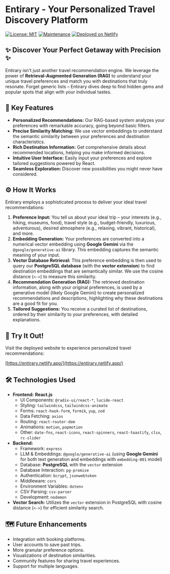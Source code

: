 # Entirary - Your Personalized Travel Discovery Platform

[![License: MIT](https://img.shields.io/badge/License-MIT-yellow.svg)](https://opensource.org/licenses/MIT)
[![Maintenance](https://img.shields.io/badge/Maintained%3F-yes-green.svg)](https://github.com/YOUR_GITHUB_USERNAME/entirary/graphs/commit-activity)
[![Deployed on Netlify](https://api.netlify.com/api/v1/badges/YOUR_NETLIFY_SITE_ID/deploy-status)](https://entirary.netlify.app/)

## ✨ Discover Your Perfect Getaway with Precision ✨

Entirary isn't just another travel recommendation engine. We leverage the power of **Retrieval-Augmented Generation (RAG)** to understand your unique travel preferences and match you with destinations that truly resonate. Forget generic lists – Entirary dives deep to find hidden gems and popular spots that align with your individual tastes.

## 🚀 Key Features

* **Personalized Recommendations:** Our RAG-based system analyzes your preferences with remarkable accuracy, going beyond basic filters.
* **Precise Similarity Matching:** We use vector embeddings to understand the semantic similarity between your preferences and destination characteristics.
* **Rich Destination Information:** Get comprehensive details about recommended locations, helping you make informed decisions.
* **Intuitive User Interface:** Easily input your preferences and explore tailored suggestions powered by React.
* **Seamless Exploration:** Discover new possibilities you might never have considered.

## ⚙️ How It Works

Entirary employs a sophisticated process to deliver your ideal travel recommendations:

1.  **Preference Input:** You tell us about your ideal trip – your interests (e.g., hiking, museums, food), travel style (e.g., budget-friendly, luxurious, adventurous), desired atmosphere (e.g., relaxing, vibrant, historical), and more.
2.  **Embedding Generation:** Your preferences are converted into a numerical vector embedding using **Google Gemini** via the `@google/generative-ai` library. This embedding captures the semantic meaning of your input.
3.  **Vector Database Retrieval:** This preference embedding is then used to query our **PostgreSQL database** (with the **vector extension**) to find destination embeddings that are semantically similar. We use the cosine distance (`<->`) to measure this similarity.
4.  **Recommendation Generation (RAG):** The retrieved destination information, along with your original preferences, is used by a generative model (likely Google Gemini) to create personalized recommendations and descriptions, highlighting why these destinations are a good fit for you.
5.  **Tailored Suggestions:** You receive a curated list of destinations, ordered by their similarity to your preferences, with detailed explanations.

## 🚀 Try It Out!

Visit the deployed website to experience personalized travel recommendations:

[https://entirary.netlify.app/](https://entirary.netlify.app/)

## 🛠️ Technologies Used

* **Frontend:** **React.js**
    * UI Components: `@radix-ui/react-*`, `lucide-react`
    * Styling: `tailwindcss`, `tailwindcss-animate`
    * Forms: `react-hook-form`, `formik`, `yup`, `zod`
    * Data Fetching: `axios`
    * Routing: `react-router-dom`
    * Animations: `motion`, `popmotion`
    * Other: `date-fns`, `react-icons`, `react-spinners`, `react-toastify`, `clsx`, `rc-slider`
* **Backend:**
    * Framework: `express`
    * LLM & Embeddings: `@google/generative-ai` (using **Google Gemini** for both text generation and embeddings with `embedding-001` model)
    * Database: **PostgreSQL** with the `vector` extension
    * Database Interaction: `pg-promise`
    * Authentication: `bcrypt`, `jsonwebtoken`
    * Middleware: `cors`
    * Environment Variables: `dotenv`
    * CSV Parsing: `csv-parser`
    * Development: `nodemon`
* **Vector Search:** Utilizes the `vector` extension in PostgreSQL with cosine distance (`<->`) for efficient similarity search.

## 🗺️ Future Enhancements

* Integration with booking platforms.
* User accounts to save past trips.
* More granular preference options.
* Visualizations of destination similarities.
* Community features for sharing travel experiences.
* Support for multiple languages.
